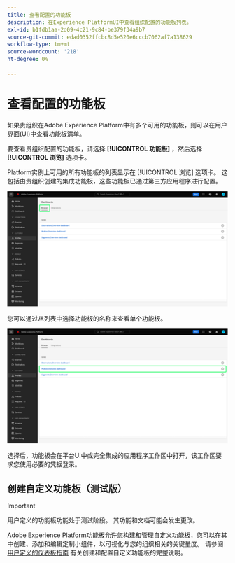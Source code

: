 ```yaml
---
title: 查看配置的功能板
description: 在Experience PlatformUI中查看组织配置的功能板列表。
exl-id: b1fdb1aa-2d09-4c21-9c84-be379f34a9b7
source-git-commit: edad0352ffcbc8d5e520e6cccb7062af7a138629
workflow-type: tm+mt
source-wordcount: '218'
ht-degree: 0%

---
```


# 查看配置的功能板

如果贵组织在Adobe Experience Platform中有多个可用的功能板，则可以在用户界面(UI)中查看功能板清单。

要查看贵组织配置的功能板，请选择 **[!UICONTROL 功能板]** ，然后选择 **[!UICONTROL 浏览]** 选项卡。

Platform实例上可用的所有功能板的列表显示在 [!UICONTROL 浏览] 选项卡。 这包括由贵组织创建的集成功能板，这些功能板已通过第三方应用程序进行配置。

![UI功能板部分中的浏览选项卡。](./images/inventory/browse-tab.png)

您可以通过从列表中选择功能板的名称来查看单个功能板。

![突出显示功能板名称的“浏览”选项卡。](./images/inventory/dashboard-name.png)

选择后，功能板会在平台UI中或完全集成的应用程序工作区中打开，该工作区要求您使用必要的凭据登录。

## 创建自定义功能板（测试版）

>[!IMPORTANT]
>
>用户定义的功能板功能处于测试阶段。 其功能和文档可能会发生更改。

Adobe Experience Platform功能板允许您构建和管理自定义功能板，您可以在其中创建、添加和编辑定制小组件，以可视化与您的组织相关的关键量度。 请参阅 [用户定义的仪表板指南](./user-defined-dashboards.md) 有关创建和配置自定义功能板的完整说明。
